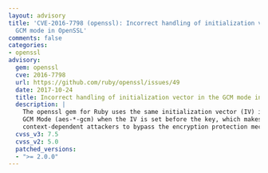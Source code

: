 ```yaml
---
layout: advisory
title: 'CVE-2016-7798 (openssl): Incorrect handling of initialization vector in the
  GCM mode in OpenSSL'
comments: false
categories:
- openssl
advisory:
  gem: openssl
  cve: 2016-7798
  url: https://github.com/ruby/openssl/issues/49
  date: 2017-10-24
  title: Incorrect handling of initialization vector in the GCM mode in OpenSSL
  description: |
    The openssl gem for Ruby uses the same initialization vector (IV) in
    GCM Mode (aes-*-gcm) when the IV is set before the key, which makes it easier for
    context-dependent attackers to bypass the encryption protection mechanism.
  cvss_v3: 7.5
  cvss_v2: 5.0
  patched_versions:
  - ">= 2.0.0"
---
```

